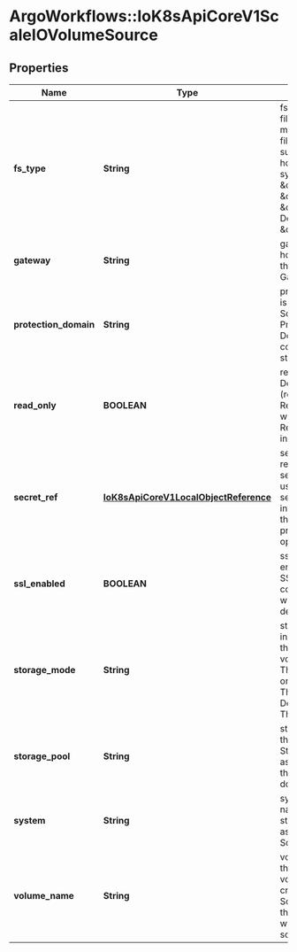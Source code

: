 # ArgoWorkflows::IoK8sApiCoreV1ScaleIOVolumeSource

## Properties
Name | Type | Description | Notes
------------ | ------------- | ------------- | -------------
**fs_type** | **String** | fsType is the filesystem type to mount. Must be a filesystem type supported by the host operating system. Ex. \&quot;ext4\&quot;, \&quot;xfs\&quot;, \&quot;ntfs\&quot;. Default is \&quot;xfs\&quot;. | [optional] 
**gateway** | **String** | gateway is the host address of the ScaleIO API Gateway. | 
**protection_domain** | **String** | protectionDomain is the name of the ScaleIO Protection Domain for the configured storage. | [optional] 
**read_only** | **BOOLEAN** | readOnly Defaults to false (read/write). ReadOnly here will force the ReadOnly setting in VolumeMounts. | [optional] 
**secret_ref** | [**IoK8sApiCoreV1LocalObjectReference**](IoK8sApiCoreV1LocalObjectReference.md) | secretRef references to the secret for ScaleIO user and other sensitive information. If this is not provided, Login operation will fail. | 
**ssl_enabled** | **BOOLEAN** | sslEnabled Flag enable/disable SSL communication with Gateway, default false | [optional] 
**storage_mode** | **String** | storageMode indicates whether the storage for a volume should be ThickProvisioned or ThinProvisioned. Default is ThinProvisioned. | [optional] 
**storage_pool** | **String** | storagePool is the ScaleIO Storage Pool associated with the protection domain. | [optional] 
**system** | **String** | system is the name of the storage system as configured in ScaleIO. | 
**volume_name** | **String** | volumeName is the name of a volume already created in the ScaleIO system that is associated with this volume source. | [optional] 


